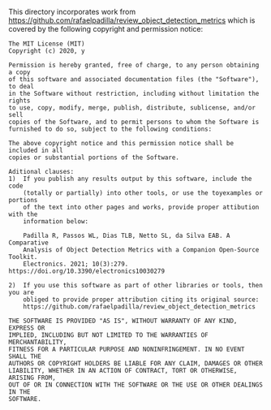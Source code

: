 This directory incorporates work from https://github.com/rafaelpadilla/review_object_detection_metrics 
which is covered by the following copyright and permission notice:
    
    The MIT License (MIT)
    Copyright (c) 2020, y

    Permission is hereby granted, free of charge, to any person obtaining a copy 
    of this software and associated documentation files (the "Software"), to deal 
    in the Software without restriction, including without limitation the rights 
    to use, copy, modify, merge, publish, distribute, sublicense, and/or sell 
    copies of the Software, and to permit persons to whom the Software is 
    furnished to do so, subject to the following conditions:

    The above copyright notice and this permission notice shall be included in all 
    copies or substantial portions of the Software.

    Aditional clauses:
    1)  If you publish any results output by this software, include the code 
        (totally or partially) into other tools, or use the toyexamples or portions 
        of the text into other pages and works, provide proper attibution with the 
        information below:

        Padilla R, Passos WL, Dias TLB, Netto SL, da Silva EAB. A Comparative 
        Analysis of Object Detection Metrics with a Companion Open-Source Toolkit. 
        Electronics. 2021; 10(3):279. https://doi.org/10.3390/electronics10030279

    2)  If you use this software as part of other libraries or tools, then you are 
        obliged to provide proper attribution citing its original source: 
        https://github.com/rafaelpadilla/review_object_detection_metrics

    THE SOFTWARE IS PROVIDED "AS IS", WITHOUT WARRANTY OF ANY KIND, EXPRESS OR 
    IMPLIED, INCLUDING BUT NOT LIMITED TO THE WARRANTIES OF MERCHANTABILITY, 
    FITNESS FOR A PARTICULAR PURPOSE AND NONINFRINGEMENT. IN NO EVENT SHALL THE 
    AUTHORS OR COPYRIGHT HOLDERS BE LIABLE FOR ANY CLAIM, DAMAGES OR OTHER 
    LIABILITY, WHETHER IN AN ACTION OF CONTRACT, TORT OR OTHERWISE, ARISING FROM, 
    OUT OF OR IN CONNECTION WITH THE SOFTWARE OR THE USE OR OTHER DEALINGS IN THE 
    SOFTWARE.